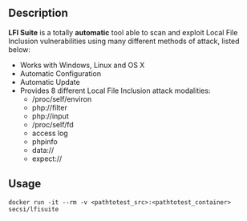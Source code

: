 ## Description

**LFI Suite** is a totally <b>automatic</b> tool able to scan and exploit Local File Inclusion vulnerabilities using many different methods of attack, listed below:

* Works with Windows, Linux and OS X
* Automatic Configuration 
* Automatic Update
* Provides 8 different Local File Inclusion attack modalities:
  - /proc/self/environ
  - php://filter
  - php://input
  - /proc/self/fd
  - access log
  - phpinfo
  - data://
  - expect://

## Usage
```
docker run -it --rm -v <pathtotest_src>:<pathtotest_container> secsi/lfisuite
```